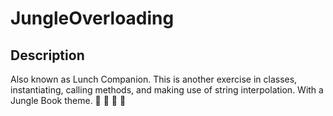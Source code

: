 # JungleOverloading

## Description
Also known as Lunch Companion. This is another exercise in classes, instantiating, calling methods, and making use of string interpolation. With a Jungle Book theme. 
:tiger: :bear: :snake: :monkey: 

